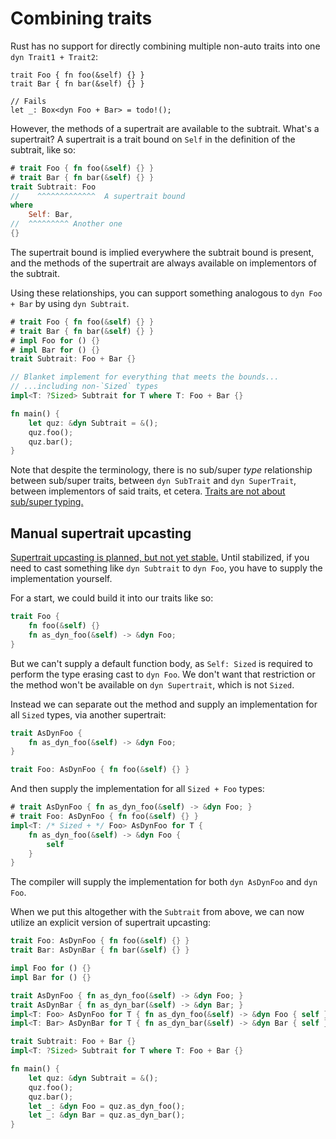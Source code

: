 # Combining traits

Rust has no support for directly combining multiple non-auto traits
into one `dyn Trait1 + Trait2`:
```rust,compile_fail
trait Foo { fn foo(&self) {} }
trait Bar { fn bar(&self) {} }

// Fails
let _: Box<dyn Foo + Bar> = todo!();
```

However, the methods of a supertrait are available to the subtrait.
What's a supertrait?  A supertrait is a trait bound on `Self` in the
definition of the subtrait, like so:
```rust
# trait Foo { fn foo(&self) {} }
# trait Bar { fn bar(&self) {} }
trait Subtrait: Foo
//    ^^^^^^^^^^^^^  A supertrait bound
where
    Self: Bar,
//  ^^^^^^^^^ Another one
{}
```
The supertrait bound is implied everywhere the subtrait bound is
present, and the methods of the supertrait are always available on
implementors of the subtrait.

Using these relationships, you can support something analogous to
`dyn Foo + Bar` by using `dyn Subtrait`.

```rust
# trait Foo { fn foo(&self) {} }
# trait Bar { fn bar(&self) {} }
# impl Foo for () {}
# impl Bar for () {}
trait Subtrait: Foo + Bar {}

// Blanket implement for everything that meets the bounds...
// ...including non-`Sized` types
impl<T: ?Sized> Subtrait for T where T: Foo + Bar {}

fn main() {
    let quz: &dyn Subtrait = &();
    quz.foo();
    quz.bar();
}
```

Note that despite the terminology, there is no sub/super *type* relationship
between sub/super traits, between `dyn SubTrait` and `dyn SuperTrait`,
between implementors of said traits, et cetera.
[Traits are not about sub/super typing.](./dyn-trait-overview.md#dyn-trait-is-not-a-supertype)

## Manual supertrait upcasting

[Supertrait upcasting is planned, but not yet stable.](./dyn-trait-coercions.md#supertrait-upcasting)
Until stabilized, if you need to cast something like `dyn Subtrait` to `dyn Foo`, you
have to supply the implementation yourself.

For a start, we could build it into our traits like so:
```rust
trait Foo {
    fn foo(&self) {}
    fn as_dyn_foo(&self) -> &dyn Foo;
}
```

But we can't supply a default function body, as `Self: Sized` is required to perform
the type erasing cast to `dyn Foo`.  We don't want that restriction or the method
won't be available on `dyn Supertrait`, which is not `Sized`.

Instead we can separate out the method and supply an implementation for all `Sized`
types, via another supertrait:
```rust
trait AsDynFoo {
    fn as_dyn_foo(&self) -> &dyn Foo;
}

trait Foo: AsDynFoo { fn foo(&self) {} }
```
And then supply the implementation for all `Sized + Foo` types:
```rust
# trait AsDynFoo { fn as_dyn_foo(&self) -> &dyn Foo; }
# trait Foo: AsDynFoo { fn foo(&self) {} }
impl<T: /* Sized + */ Foo> AsDynFoo for T {
    fn as_dyn_foo(&self) -> &dyn Foo {
        self
    }
}
```
The compiler will supply the implementation for both `dyn AsDynFoo` and `dyn Foo`.

When we put this altogether with the `Subtrait` from above, we can now utilize
an explicit version of supertrait upcasting:
```rust
trait Foo: AsDynFoo { fn foo(&self) {} }
trait Bar: AsDynBar { fn bar(&self) {} }

impl Foo for () {}
impl Bar for () {}

trait AsDynFoo { fn as_dyn_foo(&self) -> &dyn Foo; }
trait AsDynBar { fn as_dyn_bar(&self) -> &dyn Bar; }
impl<T: Foo> AsDynFoo for T { fn as_dyn_foo(&self) -> &dyn Foo { self } }
impl<T: Bar> AsDynBar for T { fn as_dyn_bar(&self) -> &dyn Bar { self } }

trait Subtrait: Foo + Bar {}
impl<T: ?Sized> Subtrait for T where T: Foo + Bar {}

fn main() {
    let quz: &dyn Subtrait = &();
    quz.foo();
    quz.bar();
    let _: &dyn Foo = quz.as_dyn_foo();
    let _: &dyn Bar = quz.as_dyn_bar();
}
```
